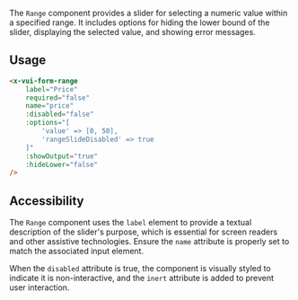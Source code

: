 The `Range` component provides a slider for selecting a numeric value within a specified range. It includes options for hiding the lower bound of the slider, displaying the selected value, and showing error messages.

## Usage

```html
<x-vui-form-range
    label="Price"
    required="false"
    name="price"
    :disabled="false"
    :options="[
        'value' => [0, 50],
        'rangeSlideDisabled' => true
    ]"
    :showOutput="true"
    :hideLower="false"
/>
```

## Accessibility

The `Range` component uses the `label` element to provide a textual description of the slider's purpose, which is essential for screen readers and other assistive technologies. Ensure the `name` attribute is properly set to match the associated input element.

When the `disabled` attribute is true, the component is visually styled to indicate it is non-interactive, and the `inert` attribute is added to prevent user interaction.
